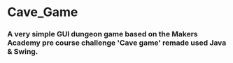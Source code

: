 # Cave_Game
 
### A very simple GUI dungeon game based on the Makers Academy pre course challenge 'Cave game' remade used Java & Swing.
